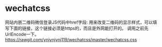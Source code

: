 # wechatcss
网站内嵌二维码微信登录JS代码中href字段:
用来改变二维码的显示样式，可以填写下面的链接，这个链接必须是https的，而且是外网能打开的。
调用之前先UrlEncode一下。
https://rawgit.com/ynjynjynj119/wechatcss/master/wechatcss.css
